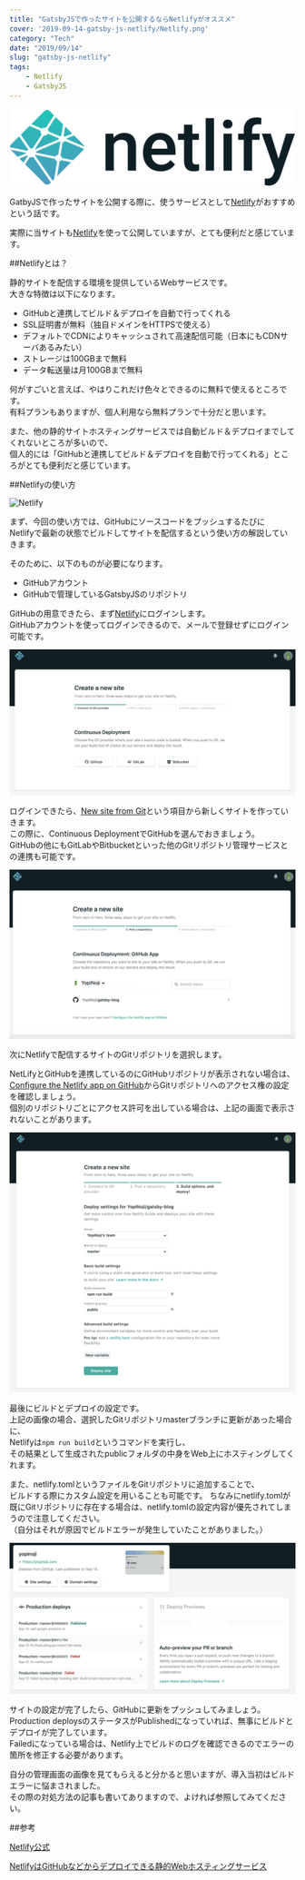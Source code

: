 ```yaml
---
title: "GatsbyJSで作ったサイトを公開するならNetlifyがオススメ"
cover: '2019-09-14-gatsby-js-netlify/Netlify.png'
category: "Tech"
date: "2019/09/14"
slug: "gatsby-js-netlify"
tags:
    - Netlify
    - GatsbyJS
---
```


![Netlify](./Netlify.png)

GatbyJSで作ったサイトを公開する際に、使うサービスとして[Netlify](https://www.netlify.com)がおすすめという話です。

実際に当サイトも[Netlify](https://www.netlify.com)を使って公開していますが、とても便利だと感じています。

##Netlifyとは？

静的サイトを配信する環境を提供しているWebサービスです。  
大きな特徴は以下になります。

- GitHubと連携してビルド＆デプロイを自動で行ってくれる
- SSL証明書が無料（独自ドメインをHTTPSで使える）
- デフォルトでCDNによりキャッシュされて高速配信可能（日本にもCDNサーバあるみたい）
- ストレージは100GBまで無料
- データ転送量は月100GBまで無料

何がすごいと言えば、やはりこれだけ色々とできるのに無料で使えるところです。  
有料プランもありますが、個人利用なら無料プランで十分だと思います。

また、他の静的サイトホスティングサービスでは自動ビルド＆デプロイまでしてくれないところが多いので、  
個人的には「GitHubと連携してビルド＆デプロイを自動で行ってくれる」ところがとても便利だと感じています。

##Netlifyの使い方

![Netlify](./netlify-top.png)

まず、今回の使い方では、GitHubにソースコードをプッシュするたびに  
Netlifyで最新の状態でビルドしてサイトを配信するという使い方の解説していきます。

そのために、以下のものが必要になります。

- GitHubアカウント
- GitHubで管理しているGatsbyJSのリポジトリ

GitHubの用意できたら、まず[Netlify](https://www.netlify.com)にログインします。  
GitHubアカウントを使ってログインできるので、メールで登録せずにログイン可能です。

![Netlify-create-new-site-01](./netlify-create-new-site-01.png)

ログインできたら、[New site from Git](https://app.netlify.com/start)という項目から新しくサイトを作っていきます。  
この際に、Continuous DeploymentでGitHubを選んでおきましょう。  
GitHubの他にもGitLabやBitbucketといった他のGitリポジトリ管理サービスとの連携も可能です。

![Netlify-create-new-site-02](./netlify-create-new-site-02.png)

次にNetlifyで配信するサイトのGitリポジトリを選択します。  

NetLifyとGitHubを連携しているのにGitHubリポジトリが表示されない場合は、[Configure the Netlify app on GitHub](https://github.com/settings/installations)からGitリポジトリへのアクセス権の設定を確認しましょう。  
個別のリポジトリごとにアクセス許可を出している場合は、上記の画面で表示されないことがあります。

![Netlify-create-new-site-03](./netlify-create-new-site-03.png)

最後にビルドとデプロイの設定です。  
上記の画像の場合、選択したGitリポジトリmasterブランチに更新があった場合に、  
Netlifyは`npm run build`というコマンドを実行し、  
その結果として生成されたpublicフォルダの中身をWeb上にホスティングしてくれます。

また、netlify.tomlというファイルをGitリポジトリに追加することで、  
ビルドする際にカスタム設定を用いることも可能です。
ちなみにnetlify.tomlが既にGitリポジトリに存在する場合は、netlify.tomlの設定内容が優先されてしまうので注意してください。  
（自分はそれが原因でビルドエラーが発生していたことがありました。）

![Netlify](./netlify-site-status.png)

サイトの設定が完了したら、GitHubに更新をプッシュしてみましょう。  
Production deploysのステータスがPublishedになっていれば、無事にビルドとデプロイが完了しています。  
Failedになっている場合は、Netlify上でビルドのログを確認できるのでエラーの箇所を修正する必要があります。

自分の管理画面の画像を見てもらえると分かると思いますが、導入当初はビルドエラーに悩まされました。  
その際の対処方法の記事も書いてありますので、よければ参照してみてください。

##参考

[Netlify公式](https://www.netlify.com)

[NetlifyはGitHubなどからデプロイできる静的Webホスティングサービス](https://tech.qookie.jp/posts/info-netlify-static-web-deploy/)
